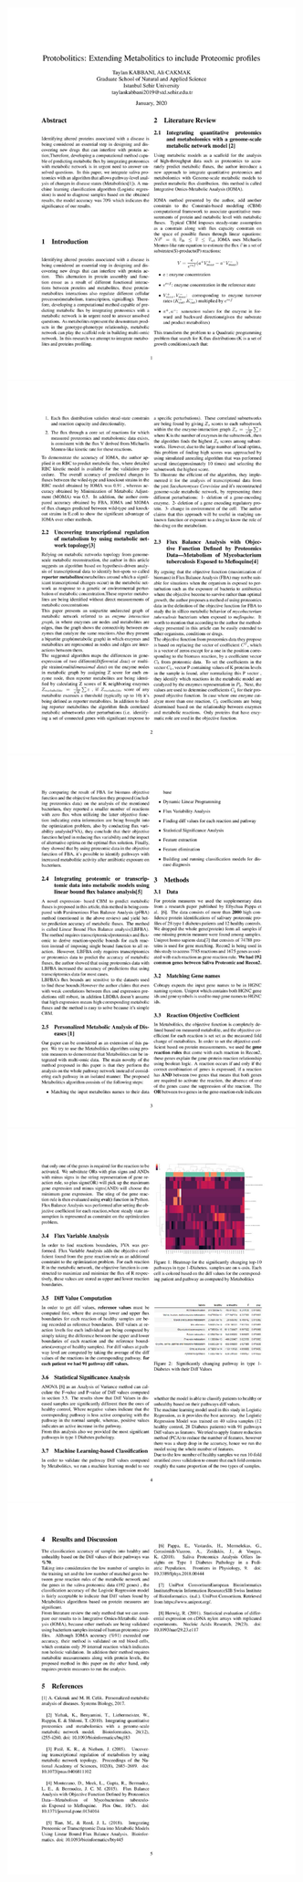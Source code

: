 ![](README_img/Research%20Paper-page-001.jpg)
![](README_img/Research%20Paper-page-002.jpg)
![](README_img/Research%20Paper-page-003.jpg)
![](README_img/Research%20Paper-page-004.jpg)
![](README_img/Research%20Paper-page-005.jpg)
